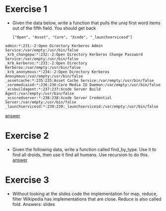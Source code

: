 # Exercise 1
* Given the data below, write a function that pulls the _uniq_  first word
  items out of the fifth field. You should get back
  ```
  ["Open", "Asset", "Core", "Xcode", "_launchservicesd"]
  ```

```
admin:*:231:-2:Open Directory Kerberos Admin Service:/var/empty:/usr/bin/false
_krb_changepw:*:232:-2:Open Directory Kerberos Change Password Service:/var/empty:/usr/bin/false
_krb_kerberos:*:233:-2:Open Directory Kerberos:/var/empty:/usr/bin/false
_krb_anonymous:*:234:-2:Open Directory Kerberos Anonymous:/var/empty:/usr/bin/false
_assetcache:*:235:235:Asset Cache Service:/var/empty:/usr/bin/false
_coremediaiod:*:236:236:Core Media IO Daemon:/var/empty:/usr/bin/false
_xcsbuildagent:*:237:237:Xcode Server Build Agent:/var/empty:/usr/bin/false
_xcscredserver:*:238:238:Xcode Server Credential Server:/var/empty:/usr/bin/false
_launchservicesd:*:239:239:_launchservicesd:/var/empty:/usr/bin/false
```

[answer](https://github.com/MonkeyIsNull/fpexer)

# Exercise 2

* Given the following data, write a function called find_by_type.
  Use it to find all droids, then use it find all humans. Use recursion to do this.
  [answer](https://github.com/MonkeyIsNull/fpexer)

# Exercise 3 

* Without looking at the slides code the implementation for map, reduce, filter
  Wikipedia has implementations that are close. Reduce is also called fold.
  Answers: slides 

